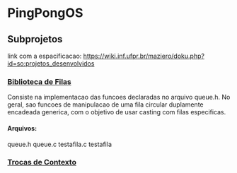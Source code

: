 # PingPongOS
## Subprojetos
link com a espacificacao: https://wiki.inf.ufpr.br/maziero/doku.php?id=so:projetos_desenvolvidos

### [Biblioteca de Filas](https://wiki.inf.ufpr.br/maziero/doku.php?id=so:biblioteca_de_filas)
Consiste na implementacao das funcoes declaradas no arquivo queue.h.
No geral, sao funcoes de manipulacao de uma fila circular duplamente encadeada generica, com o objetivo de usar casting com filas especificas. 
#### Arquivos:
  queue.h 
  queue.c 
  testafila.c 
  testafila 

### [Trocas de Contexto](https://wiki.inf.ufpr.br/maziero/doku.php?id=so:trocas_de_contexto)





